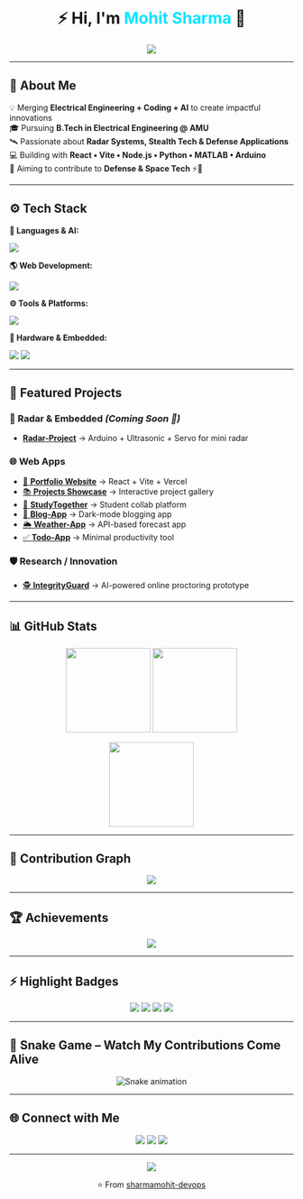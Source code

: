 <h1 align="center">⚡ Hi, I'm <span style="color:#00E6FF;">Mohit Sharma</span> 👋</h1>

<p align="center">
  <img src="https://readme-typing-svg.herokuapp.com?font=Fira+Code&weight=600&size=22&pause=1000&color=00E6FF&center=true&vCenter=true&width=700&lines=⚡+Electrical+Engineer;💻+Full-Stack+Developer;🔭+Embedded+%26+Radar+Enthusiast;📚+Python+%26+ML+Learner;🚀+Aspiring+ISRO+%7C+DRDO+Engineer;🔥+Open-Source+Contributor;🌟+Tech+Innovator" />
</p>

---

## 🌟 About Me
💡 Merging **Electrical Engineering + Coding + AI** to create impactful innovations  
🎓 Pursuing **B.Tech in Electrical Engineering @ AMU**  
🛰 Passionate about **Radar Systems, Stealth Tech & Defense Applications**  
💻 Building with **React • Vite • Node.js • Python • MATLAB • Arduino**  
🎯 Aiming to contribute to **Defense & Space Tech** ⚡🚀  

---

## ⚙️ Tech Stack

**🧠 Languages & AI:**  
<p>
  <img src="https://skillicons.dev/icons?i=python,matlab" />
</p>

**🌎 Web Development:**  
<p>
  <img src="https://skillicons.dev/icons?i=html,css,js,react,nodejs,vite,tailwind,bootstrap,firebase" />
</p>

**⚙️ Tools & Platforms:**  
<p>
  <img src="https://skillicons.dev/icons?i=git,github,vscode,vercel" />
</p>

**🔧 Hardware & Embedded:**  
<p>
  <img src="https://skillicons.dev/icons?i=arduino" />
  <img src="https://img.shields.io/badge/Processing-IDE-00A7FF?style=for-the-badge&logo=processingfoundation&logoColor=white" />
</p>

---

## 🚀 Featured Projects

### 🔭 Radar & Embedded *(Coming Soon 🚧)*  
- [**Radar-Project**](https://github.com/sharmamohit-devops/Radar-project) → Arduino + Ultrasonic + Servo for mini radar

### 🌐 Web Apps  
- [💼 **Portfolio Website**](https://github.com/sharmamohit-devops/Portfolio) → React + Vite + Vercel  
- [📚 **Projects Showcase**](https://github.com/sharmamohit-devops/Projects-Showcase) → Interactive project gallery  
- [🤝 **StudyTogether**](https://github.com/sharmamohit-devops/StudyTogether) → Student collab platform  
- [📝 **Blog-App**](https://github.com/sharmamohit-devops/Blog-App) → Dark-mode blogging app  
- [🌦 **Weather-App**](https://github.com/sharmamohit-devops/weather-App) → API-based forecast app  
- [✅ **Todo-App**](https://github.com/sharmamohit-devops/Todo-App) → Minimal productivity tool  

### 🛡️ Research / Innovation  
- [🕵️ **IntegrityGuard**](https://github.com/sharmamohit-devops/IntegrityGuard) → AI-powered online proctoring prototype  

---

## 📊 GitHub Stats

<p align="center">
  <img src="https://github-readme-stats.vercel.app/api?username=sharmamohit-devops&show_icons=true&theme=radical&hide_border=true" height="150"/>
  <img src="https://github-readme-streak-stats.herokuapp.com?user=sharmamohit-devops&theme=radical&hide_border=true" height="150"/>
</p>

<p align="center">
  <img src="https://github-readme-stats.vercel.app/api/top-langs/?username=sharmamohit-devops&layout=compact&theme=radical&hide_border=true" height="150"/>
</p>

---

## 🐍 Contribution Graph
<p align="center">
  <img src="https://github-profile-summary-cards.vercel.app/api/cards/profile-details?username=sharmamohit-devops&theme=radical" />
</p>

---

## 🏆 Achievements
<p align="center">
  <img src="https://github-profile-trophy.vercel.app/?username=sharmamohit-devops&theme=darkhub&no-frame=true&margin-w=12&margin-h=12&row=1&column=6" />
</p>

---

## ⚡ Highlight Badges
<p align="center">
  <img src="https://img.shields.io/badge/⚡-Electrical%20Engineer-8A2BE2?style=for-the-badge" />
  <img src="https://img.shields.io/badge/🚀-Future%20ISRO%20%7C%20DRDO%20Engineer-1E90FF?style=for-the-badge" />
  <img src="https://img.shields.io/badge/🔥-Tech%20Explorer-FF4500?style=for-the-badge" />
  <img src="https://img.shields.io/badge/📚-Lifelong%20Learner-32CD32?style=for-the-badge" />
</p>

---

## 🐍 Snake Game – Watch My Contributions Come Alive
<p align="center">
  <img src="https://raw.githubusercontent.com/sharmamohit-devops/sharmamohit-devops/output/github-contribution-grid-snake.svg" alt="Snake animation" />
</p>

---

## 🌐 Connect with Me
<p align="center">
  <a href="https://www.linkedin.com/in/mohit-sharma-js/" target="_blank"><img src="https://skillicons.dev/icons?i=linkedin" /></a>
  <a href="mailto:mohitfrontendev@gmail.com"><img src="https://skillicons.dev/icons?i=gmail" /></a>
  <a href="https://www.instagram.com/mohitsharma_dev7/" target="_blank"><img src="https://skillicons.dev/icons?i=instagram" /></a>
</p>

---

<p align="center">
  <img src="https://komarev.com/ghpvc/?username=sharmamohit-devops&label=Profile%20Views&color=brightgreen&style=flat-square" />
</p>

<p align="center">⭐ From <a href="https://github.com/sharmamohit-devops">sharmamohit-devops</a></p>

